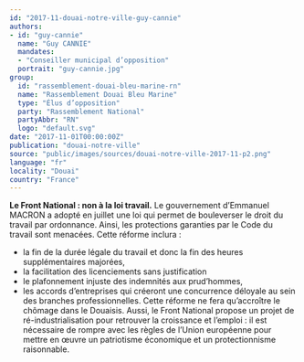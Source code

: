 ```yaml
---
id: "2017-11-douai-notre-ville-guy-cannie"
authors:
- id: "guy-cannie"
  name: "Guy CANNIE"
  mandates: 
  - "Conseiller municipal d’opposition"
  portrait: "guy-cannie.jpg"
group:
  id: "rassemblement-douai-bleu-marine-rn"
  name: "Rassemblement Douai Bleu Marine"
  type: "Élus d’opposition"
  party: "Rassemblement National"
  partyAbbr: "RN"
  logo: "default.svg"
date: "2017-11-01T00:00:00Z"
publication: "douai-notre-ville"
source: "public/images/sources/douai-notre-ville-2017-11-p2.png"
language: "fr"
locality: "Douai"
country: "France"
---
```


**Le Front National : non à la loi travail.**
Le gouvernement d’Emmanuel MACRON a adopté en juillet une loi qui permet de bouleverser le droit du travail par ordonnance. Ainsi, les protections garanties par le Code du travail sont menacées.
Cette réforme inclura :
- la fin de la durée légale du travail et donc la fin des heures supplémentaires majorées,
- la facilitation des licenciements sans justification
- le plafonnement injuste des indemnités aux prud’hommes,
- les accords d’entreprises qui créeront une concurrence déloyale au sein des branches professionnelles.
Cette réforme ne fera qu’accroître le chômage dans le Douaisis. Aussi, le Front National propose un projet de ré-industrialisation pour retrouver la croissance et l’emploi : il est nécessaire de rompre avec les règles de l’Union européenne pour mettre en œuvre un patriotisme économique et un protectionnisme raisonnable.

